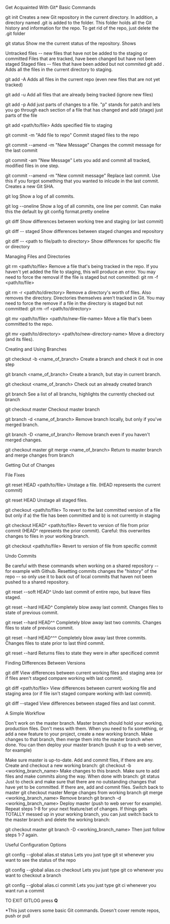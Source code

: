 Get Acquainted With Git*
Basic Commands

git init Creates a new Git repository in the current directory. In addition, a directory named .git is added to the folder. This folder holds all the Git history and information for the repo. To get rid of the repo, just delete the .git folder

git status Show me the current status of the repository. Shows

Untracked files -- new files that have not be added to the staging or committed
Files that are tracked, have been changed but have not been staged
Staged files -- files that have been added but not commited
git add . Adds all the files in the current directory to staging.

git add -A Adds all files in the current repo (even new files that are not yet tracked)

git add -u Add all files that are already being tracked (ignore new files)

git add -p Add just parts of changes to a file. "p" stands for patch and lets you go through each section of a file that has changed and add (stage) just parts of the file

git add <path/to/file> Adds specified file to staging

git commit -m "Add file to repo" Commit staged files to the repo

git commit --amend -m "New Message" Changes the commit message for the last commit

git commit -am "New Message" Lets you add and commit all tracked, modified files in one step.

git commit --amend -m "New commit message" Replace last commit. Use this if you forgot something that you wanted to inlcude in the last commit. Creates a new Git SHA.

git log Show a log of all commits.

git log --oneline Show a log of all commits, one line per commit. Can make this the default by git config format.pretty oneline

git diff Show differences between working tree and staging (or last commit)

git diff -- staged Show differences between staged changes and repository

git diff -- <path to file/path to directory> Show differences for specific file or directory

Managing Files and Directories

git rm <path/to/file> Remove a file that's being tracked in the repo. If you haven't yet added the file to staging, this will produce an error. You may need to force the removal if the file is staged but not committed: git rm -f <path/to/file>

git rm -r <path/to/directory> Remove a directory's worth of files. Also removes the directory. Directories themselves aren't tracked in Git. You may need to force the remove if a file in the directory is staged but not committed: git rm -rf <path/to/directory>

git mv <path/to/file> <path/to/new-file-name> Move a file that's been committed to the repo.

git mv <path/to/directory> <path/to/new-directory-name> Move a directory (and its files).

Creating and Using Branches

git checkout -b <name_of_branch> Create a branch and check it out in one step

git branch <name_of_branch> Create a branch, but stay in current branch.

git checkout <name_of_branch> Check out an already created branch

git branch See a list of all branchs, highlights the currently checked out branch

git checkout master Checkout master branch

git branch -d <name_of_branch> Remove branch locally, but only if you've merged branch.

git branch -D <name_of_branch> Remove branch even if you haven't merged changes.

git checkout master
git merge <name_of_branch> Return to master branch and merge changes from branch

Getting Out of Changes

File Fixes

git reset HEAD <path/to/file> Unstage a file. (HEAD represents the current commit)

git reset HEAD Unstage all staged files.

git checkout <path/to/file> To revert to the last committed version of a file but only if a) the file has been committed and b) is not currently in staging

git checkout HEAD^ <path/to/file> Revert to version of file from prior commit (HEAD^ represents the prior commit). Careful: this overwrites changes to files in your working branch.

git checkout <sha-of-commit> <path/to/file> Revert to version of file from specific commit

Undo Commits

Be careful with these commands when working on a shared repository -- for example with Github. Resetting commits changes the "history" of the repo -- so only use it to back out of local commits that haven not been pushed to a shared repository.

git reset --soft HEAD^ Undo last commit of entire repo, but leave files staged.

git reset --hard HEAD^ Completely blow away last commit. Changes files to state of previous commit.

git reset --hard HEAD^^ Completely blow away last two commits. Changes files to state of previous commit.

git reset --hard HEAD^^^ Completely blow away last three commits. Changes files to state prior to last third commit.

git reset --hard <sha-of-commit> Returns files to state they were in after specificed commit

Finding Differences Between Versions

git diff View differences between current working files and staging area (or if files aren't staged compare working with last commit).

git diff <path/to/file> View differences between current working file and staging area (or if file isn't staged compare working with last commit).

git diff --staged View differences between staged files and last commit.

A Simple Workflow

Don't work on the master branch.
Master branch should hold your working, production files. Don't mess with them. When you need to fix something, or add a new feature to your project, create a new working branch. Make changes to that branch, then merge them into the master branch when done. You can then deploy your master branch (push it up to a web server, for example)

Make sure master is up-to-date. Add and commit files, if there are any.
Create and checkout a new working branch:
git checkout -b <working_branch_name>
Make changes to this branch. Make sure to add files and make commits along the way.
When done with branch:
git status Just to check and make sure that there are no outstanding changes that have yet to be committed. If there are, add and commit files.
Switch back to master
git checkout master
Merge changes from working branch
git merge <working_branch_name>
Remove branch
git branch -d <working_branch_name>
Deploy master (push to web server for example).
Repeat steps 1-8 for your next feature/set of changes.
If things gets TOTALLY messed up in your working branch, you can just switch back to the master branch and delete the working branch:

git checkout master
git branch -D <working_branch_name>
Then just follow steps 1-7 again.

Useful Configuration Options

git config --global alias.st status Lets you just type git st whenever you want to see the status of the repo

git config --global alias.co checkout Lets you just type git co whenever you want to checkout a branch

git config --global alias.ci commit Lets you just type git ci whenever you want run a commit

TO EXIT GITLOG press **Q**

*This just covers some basic Git commands. Doesn't cover remote repos, push or pull